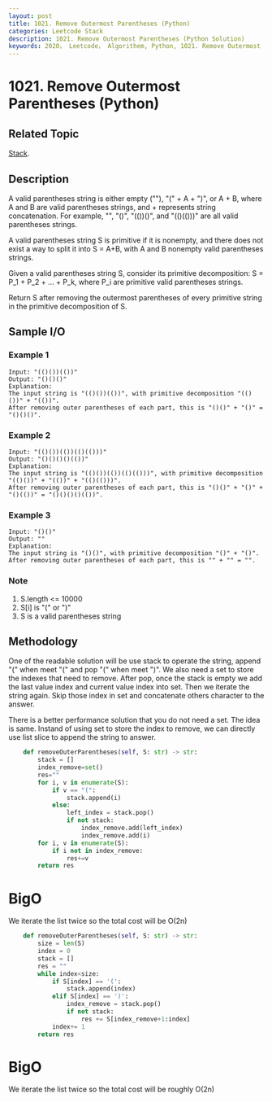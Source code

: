 ```yaml
---
layout: post
title: 1021. Remove Outermost Parentheses (Python)
categories: Leetcode Stack
description: 1021. Remove Outermost Parentheses (Python Solution)
keywords: 2020， Leetcode， Algorithem, Python, 1021. Remove Outermost Parentheses, zhenyu, Stack
---
```


# 1021. Remove Outermost Parentheses (Python)

## Related Topic
<a href="/categories/#Stack" target="_blank"> Stack</a>.

## Description
A valid parentheses string is either empty (""), "(" + A + ")", or A + B, where A and B are valid parentheses strings, and + represents string concatenation.  For example, "", "()", "(())()", and "(()(()))" are all valid parentheses strings.

A valid parentheses string S is primitive if it is nonempty, and there does not exist a way to split it into S = A+B, with A and B nonempty valid parentheses strings.

Given a valid parentheses string S, consider its primitive decomposition: S = P_1 + P_2 + ... + P_k, where P_i are primitive valid parentheses strings.

Return S after removing the outermost parentheses of every primitive string in the primitive decomposition of S.

## Sample I/O

### Example 1

```
Input: "(()())(())"
Output: "()()()"
Explanation: 
The input string is "(()())(())", with primitive decomposition "(()())" + "(())".
After removing outer parentheses of each part, this is "()()" + "()" = "()()()".
```

### Example 2

```
Input: "(()())(())(()(()))"
Output: "()()()()(())"
Explanation: 
The input string is "(()())(())(()(()))", with primitive decomposition "(()())" + "(())" + "(()(()))".
After removing outer parentheses of each part, this is "()()" + "()" + "()(())" = "()()()()(())".
```

### Example 3

```
Input: "()()"
Output: ""
Explanation: 
The input string is "()()", with primitive decomposition "()" + "()".
After removing outer parentheses of each part, this is "" + "" = "".
```

### Note
1. S.length <= 10000
2. S[i] is "(" or ")"
3. S is a valid parentheses string
 

## Methodology
One of the readable solution will be use stack to operate the string, append "(" when meet "(" and pop "(" when meet ")". We also need a set to store the indexes that need to remove. After pop, once the stack is empty we add the last value index and current value index into set. Then we iterate the string again. Skip those index in set and concatenate others character to the answer.  

There is a better performance solution that you do not need a set. The idea is same. Instand of using set to store the index to remove, we can directly use list slice to append the string to answer.

```python (stack + set)
    def removeOuterParentheses(self, S: str) -> str:
        stack = []
        index_remove=set()
        res=""
        for i, v in enumerate(S):
            if v == "(":
                stack.append(i)
            else:
                left_index = stack.pop()
                if not stack:
                    index_remove.add(left_index)
                    index_remove.add(i)
        for i, v in enumerate(S):
            if i not in index_remove:
                res+=v
        return res
```
# BigO
We iterate the list twice so the total cost will be O(2n)

```python (stack + list slicing)
    def removeOuterParentheses(self, S: str) -> str:
        size = len(S)
        index = 0
        stack = []
        res = ""
        while index<size:
            if S[index] == '(':
                stack.append(index)
            elif S[index] == ')':
                index_remove = stack.pop()
                if not stack:
                    res += S[index_remove+1:index]
            index+= 1
        return res
```
# BigO
We iterate the list twice so the total cost will be roughly O(2n)